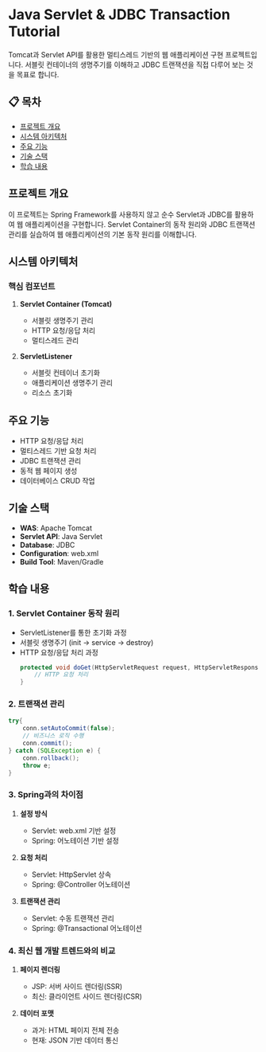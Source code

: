 # Java Servlet & JDBC Transaction Tutorial

Tomcat과 Servlet API를 활용한 멀티스레드 기반의 웹 애플리케이션 구현 프로젝트입니다. 서블릿 컨테이너의 생명주기를 이해하고 JDBC 트랜잭션을 직접 다루어 보는 것을 목표로 합니다.

## 📋 목차
- [프로젝트 개요](#프로젝트-개요)
- [시스템 아키텍처](#시스템-아키텍처)
- [주요 기능](#주요-기능)
- [기술 스택](#기술-스택)
- [학습 내용](#학습-내용)

## 프로젝트 개요
이 프로젝트는 Spring Framework를 사용하지 않고 순수 Servlet과 JDBC를 활용하여 웹 애플리케이션을 구현합니다. Servlet Container의 동작 원리와 JDBC 트랜잭션 관리를 실습하여 웹 애플리케이션의 기본 동작 원리를 이해합니다.

## 시스템 아키텍처
### 핵심 컴포넌트
1. **Servlet Container (Tomcat)**
   - 서블릿 생명주기 관리
   - HTTP 요청/응답 처리
   - 멀티스레드 관리

2. **ServletListener**
   - 서블릿 컨테이너 초기화
   - 애플리케이션 생명주기 관리
   - 리소스 초기화

## 주요 기능
- HTTP 요청/응답 처리
- 멀티스레드 기반 요청 처리
- JDBC 트랜잭션 관리
- 동적 웹 페이지 생성
- 데이터베이스 CRUD 작업

## 기술 스택
- **WAS**: Apache Tomcat
- **Servlet API**: Java Servlet
- **Database**: JDBC
- **Configuration**: web.xml
- **Build Tool**: Maven/Gradle

## 학습 내용
### 1. Servlet Container 동작 원리
- ServletListener를 통한 초기화 과정
- 서블릿 생명주기 (init → service → destroy)
- HTTP 요청/응답 처리 과정
  ```java
  protected void doGet(HttpServletRequest request, HttpServletResponse response) {
      // HTTP 요청 처리
  }
  ```

### 2. 트랜잭션 관리
```java
try{
    conn.setAutoCommit(false);
    // 비즈니스 로직 수행
    conn.commit();
} catch (SQLException e) {
    conn.rollback();
    throw e;
}
```

### 3. Spring과의 차이점
1. **설정 방식**
   - Servlet: web.xml 기반 설정
   - Spring: 어노테이션 기반 설정

2. **요청 처리**
   - Servlet: HttpServlet 상속
   - Spring: @Controller 어노테이션

3. **트랜잭션 관리**
   - Servlet: 수동 트랜잭션 관리
   - Spring: @Transactional 어노테이션

### 4. 최신 웹 개발 트렌드와의 비교
1. **페이지 렌더링**
   - JSP: 서버 사이드 렌더링(SSR)
   - 최신: 클라이언트 사이드 렌더링(CSR)

2. **데이터 포맷**
   - 과거: HTML 페이지 전체 전송
   - 현재: JSON 기반 데이터 통신
